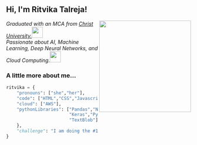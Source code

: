 <h2> Hi, I'm Ritvika Talreja! </h2>
<img align='right' src="https://media.giphy.com/media/ieyl9zmCjO4b4t6qoY/giphy.gif" width="250">
<p><em>Graduated with an MCA from <a href="https://christuniversity.in">Christ University.</a><img src="https://media.giphy.com/media/fYSnHlufseco8Fh93Z/giphy.gif" width="30"></br>Passionate about AI, Machine Learning, Deep Neural Networks, and Cloud Computing.<img src="https://media.giphy.com/media/WUlplcMpOCEmTGBtBW/giphy.gif" width="30"> 
</em></p>


### A little more about me...  

```python
ritvika = {
    "pronouns": ["she","her"],
    "code": ["HTML","CSS","Javascript","C","Java","Python"],
    "cloud": ["AWS"],
    "pythonLibraries": ["Pandas","NumPy","Matplotlib","Scikit-learn","Seaborn",
                        "Keras","PyTorch","Tensorflow","NLTK","Gensim","LangChain",
                        "TextBlob"],
    },
    "challenge": "I am doing the #100DaysOfCode challenge focused on Python"
}

```
